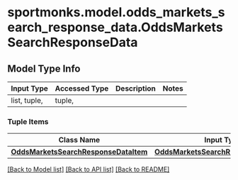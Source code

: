 # sportmonks.model.odds_markets_search_response_data.OddsMarketsSearchResponseData

## Model Type Info
Input Type | Accessed Type | Description | Notes
------------ | ------------- | ------------- | -------------
list, tuple,  | tuple,  |  | 

### Tuple Items
Class Name | Input Type | Accessed Type | Description | Notes
------------- | ------------- | ------------- | ------------- | -------------
[**OddsMarketsSearchResponseDataItem**](OddsMarketsSearchResponseDataItem.md) | [**OddsMarketsSearchResponseDataItem**](OddsMarketsSearchResponseDataItem.md) | [**OddsMarketsSearchResponseDataItem**](OddsMarketsSearchResponseDataItem.md) |  | 

[[Back to Model list]](../../README.md#documentation-for-models) [[Back to API list]](../../README.md#documentation-for-api-endpoints) [[Back to README]](../../README.md)

